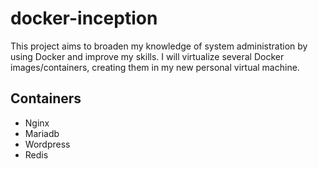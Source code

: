 # docker-inception
This project aims to broaden my knowledge of system administration by using Docker and improve my skills.
I will virtualize several Docker images/containers, creating them in my new personal virtual
machine.

## Containers
 - Nginx
 - Mariadb
 - Wordpress
 - Redis
